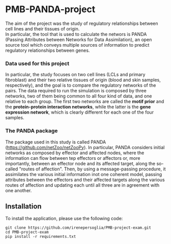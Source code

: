 # PMB-PANDA-project

The aim of the project was the study of regulatory relationships between cell lines and their tissues of origin.\
In particular, the tool that is used to calculate the networs is PANDA (Passing Attributes between Networks for Data Assimilation), an open source tool which conveys multiple sources of information to predict regulatory relationships between genes. 

### Data used for this project
In particular, the study focuses on two cell lines (LCLs and primary fibroblast) and their two relative tissues of origin (blood and skin samples, respectively), and the goal is to compare the regulatory networks of the pairs. The data required to run the simulation is composed by three networks, two of them being common to all four kind of data, and one relative to each group. The first two networks are called the **motif prior** and the **protein-protein interaction networks**, while the latter is the **gene expression network**, which is clearly different for each one of the four samples. 

### The PANDA package
The package used in this study is called PANDA (https://github.com/netZoo/netZooPy). In particular, PANDA considers initial networks as composed by effector and affected nodes, where the information can flow between tep effectors or affectors or, more importantly, between an effector node and its affected target, along the so-called "routes of affection". Then, by using a message-passing procedure, it assimilates the various initial information inot one coherent model, passing attributes between the effectors and their affected targets along the various routes of affection and updating each until all three are in agreement with one another. 

## Installation
To install the application, please use the following code:
```
git clone https://github.com/irenepersoglia/PMB-project-exam.git
cd PMB-project-exam
pip install -r requirements.txt
```
